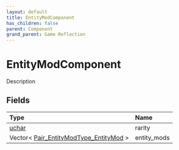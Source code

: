 ```yaml
---
layout: default
title: EntityModComponent
has_children: false
parent: Component
grand_parent: Game Reflection
---
```

# EntityModComponent
Description 

## Fields

| Type | Name |
|:-------------|:--------------|
| [uchar](/docs/game-reflection/enums/uchar) | rarity |
| Vector< [Pair_EntityModType_EntityMod](/docs/game-reflection/classes/pair__entity_mod_type__entity_mod) > | entity_mods |

